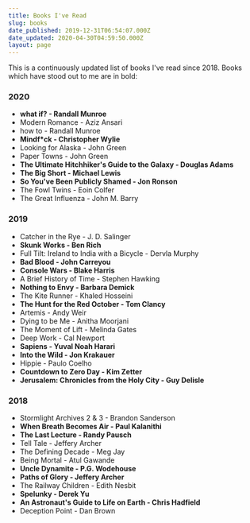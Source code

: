 ```yaml
---
title: Books I've Read
slug: books
date_published: 2019-12-31T06:54:07.000Z
date_updated: 2020-04-30T04:59:50.000Z
layout: page
---
```


This is a continuously updated list of books I've read since 2018. Books which have stood out to me are in bold:

### 2020

- **what if? - Randall Munroe**
- Modern Romance - Aziz Ansari
- how to - Randall Munroe
- **Mindf*ck - Christopher Wylie**
- Looking for Alaska - John Green
- Paper Towns - John Green
- **The Ultimate Hitchhiker's Guide to the Galaxy - Douglas Adams**
- **The Big Short - Michael Lewis**
- **So You've Been Publicly Shamed - Jon Ronson**
- The Fowl Twins - Eoin Colfer
- The Great Influenza - John M. Barry

### 2019

- Catcher in the Rye - J. D. Salinger
- **Skunk Works - Ben Rich**
- Full Tilt: Ireland to India with a Bicycle - Dervla Murphy
- **Bad Blood - John Carreyou**
- **Console Wars - Blake Harris**
- A Brief History of Time - Stephen Hawking
- **Nothing to Envy - Barbara Demick**
- The Kite Runner - Khaled Hosseini
- **The Hunt for the Red October - Tom Clancy**
- Artemis - Andy Weir
- Dying to be Me - Anitha Moorjani
- The Moment of Lift - Melinda Gates
- Deep Work - Cal Newport
- **Sapiens - Yuval Noah Harari**
- **Into the Wild - Jon Krakauer**
- Hippie - Paulo Coelho
- **Countdown to Zero Day - Kim Zetter**
- **Jerusalem: Chronicles from the Holy City - Guy Delisle**

### 2018

- Stormlight Archives 2 & 3 - Brandon Sanderson
- **When Breath Becomes Air - Paul Kalanithi**
- **The Last Lecture - Randy Pausch**
- Tell Tale - Jeffery Archer
- The Defining Decade - Meg Jay
- Being Mortal - Atul Gawande
- **Uncle Dynamite - P.G. Wodehouse**
- **Paths of Glory - Jeffery Archer**
- The Railway Children - Edith Nesbit
- **Spelunky - Derek Yu**
- **An Astronaut's Guide to Life on Earth - Chris Hadfield**
- Deception Point - Dan Brown

